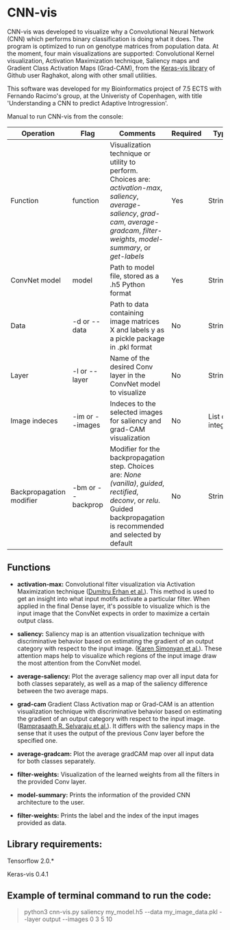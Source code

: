 # CNN-vis
CNN-vis was developed to visualize why a Convolutional Neural Network (CNN) which performs binary classification is doing what it does. The program is optimized to run on genotype matrices from population data. At the moment, four main visualizations are supported: Convolutional Kernel visualization, Activation Maximization technique, Saliency maps and Gradient Class Activation Maps (Grad-CAM), from the [Keras-vis library](https://raghakot.github.io/keras-vis/) of Github user Raghakot, along with other small utilities.

This software was developed for my Bioinformatics project of 7.5 ECTS with Fernando Racimo's group, at the Univeristy of Copenhagen, with title 'Understanding a CNN to predict Adaptive Introgression'.

Manual to run CNN-vis from the console:

Operation | Flag | Comments | Required | Type
------------ | ------------- | ------------- | -------------  | -------------
Function | function | Visualization technique or utility to perform. Choices are: *activation-max*, *saliency*, *average-saliency*, *grad-cam*, *average-gradcam*, *filter-weights*, *model-summary*, or *get-labels* | Yes | String
ConvNet model | model | Path to model file, stored as a .h5 Python format | Yes | String
Data | -d or --data | Path to data containing image matrices X and labels y as a pickle package in .pkl format | No | String
Layer | -l or --layer | Name of the desired Conv layer in the ConvNet model to visualize | No | String
Image indeces | -im or --images | Indeces to the selected images for saliency and grad-CAM visualization | No | List of integers
Backpropagation modifier | -bm or --backprop | Modifier for the backpropagation step. Choices are: *None (vanilla)*, *guided*, *rectified*, *deconv*, or *relu*. Guided backpropagation is recommended and selected by default | No | String


## Functions
- **activation-max:** Convolutional filter visualization via Activation Maximization technique ([Dumitru Erhan et al.](https://pdfs.semanticscholar.org/65d9/94fb778a8d9e0f632659fb33a082949a50d3.pdf)). This method is used to get an insight into what input motifs activate a particular filter. When applied in the final Dense layer, it's possible to visualize which is the input image that the ConvNet expects in order to maximize a certain output class.

- **saliency:** Saliency map is an attention visualization technique with discriminative behavior based on estimating the gradient of an output category with respect to the input image. ([Karen Simonyan et al.](https://arxiv.org/abs/1312.6034)). These attention maps help to visualize which regions of the input image draw the most attention from the ConvNet model.

- **average-saliency:** Plot the average saliency map over all input data for both classes separately, as well as a map of the saliency difference between the two average maps.

- **grad-cam** Gradient Class Activation map or Grad-CAM is an attention visualization technique with discriminative behavior based on estimating the gradient of an output category with respect to the input image. ([Ramprasaath R. Selvaraju et al.](https://arxiv.org/abs/1610.02391)). It differs with the saliency maps in the sense that it uses the output of the previous Conv layer before the specified one.

- **average-gradcam:** Plot the average gradCAM map over all input data for both classes separately.

- **filter-weights:** Visualization of the learned weights from all the filters in the provided Conv layer.

- **model-summary:** Prints the information of the provided CNN architecture to the user.

- **filter-weights:** Prints the label and the index of the input images provided as data.

## Library requirements:
Tensorflow 2.0.*

Keras-vis 0.4.1


## Example of terminal command to run the code:
> python3 cnn-vis.py saliency my_model.h5 --data my_image_data.pkl --layer output --images 0 3 5 10


